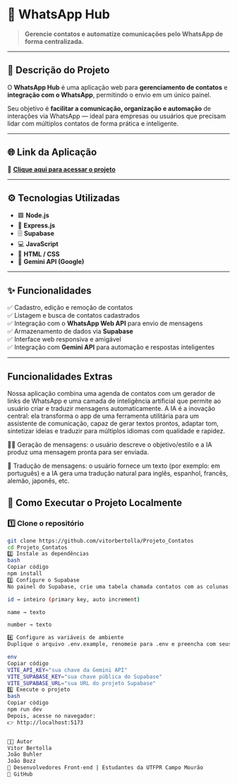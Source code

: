 # 💬 WhatsApp Hub

> **Gerencie contatos e automatize comunicações pelo WhatsApp de forma centralizada.**

---

## 🧠 **Descrição do Projeto**

O **WhatsApp Hub** é uma aplicação web para **gerenciamento de contatos** e **integração com o WhatsApp**, permitindo o envio em um único painel.

Seu objetivo é **facilitar a comunicação, organização e automação** de interações via WhatsApp — ideal para empresas ou usuários que precisam lidar com múltiplos contatos de forma prática e inteligente.

---

## 🌐 **Link da Aplicação**

🔗 [**Clique aqui para acessar o projeto**](https://projeto-contatos-jet.vercel.app)

---

## ⚙️ **Tecnologias Utilizadas**

- 🟩 **Node.js**
- 🚀 **Express.js**
- 🗄️ **Supabase**
- 💻 **JavaScript**
- 🎨 **HTML / CSS**
- 🤖 **Gemini API (Google)**

---

## ✨ **Funcionalidades**

✅ Cadastro, edição e remoção de contatos  
✅ Listagem e busca de contatos cadastrados  
✅ Integração com o **WhatsApp Web API** para envio de mensagens  
✅ Armazenamento de dados via **Supabase**  
✅ Interface web responsiva e amigável  
✅ Integração com **Gemini API** para automação e respostas inteligentes  

---

## **Funcionalidades Extras**

Nossa aplicação combina uma agenda de contatos com um gerador de links de WhatsApp e uma camada de inteligência artificial que permite ao usuário criar e traduzir mensagens automaticamente. A IA é a inovação central: ela transforma o app de uma ferramenta utilitária para um assistente de comunicação, capaz de gerar textos prontos, adaptar tom, sintetizar ideias e traduzir para múltiplos idiomas com qualidade e rapidez.

🧑‍💻 Geração de mensagens: o usuário descreve o objetivo/estilo e a IA produz uma mensagem pronta para ser enviada.

👅 Tradução de mensagens: o usuário fornece um texto (por exemplo: em português) e a IA gera uma tradução natural para inglês, espanhol, francês, alemão, japonês, etc.

## 🧩 **Como Executar o Projeto Localmente**

### 1️⃣ Clone o repositório

```bash
git clone https://github.com/vitorbertolla/Projeto_Contatos
cd Projeto_Contatos
2️⃣ Instale as dependências
bash
Copiar código
npm install
3️⃣ Configure o Supabase
No painel do Supabase, crie uma tabela chamada contatos com as colunas:

id → inteiro (primary key, auto increment)

name → texto

number → texto

4️⃣ Configure as variáveis de ambiente
Duplique o arquivo .env.example, renomeie para .env e preencha com seus dados:

env
Copiar código
VITE_API_KEY="sua chave da Gemini API"
VITE_SUPABASE_KEY="sua chave pública do Supabase"
VITE_SUPABASE_URL="sua URL do projeto Supabase"
5️⃣ Execute o projeto
bash
Copiar código
npm run dev
Depois, acesse no navegador:
👉 http://localhost:5173


👨‍💻 Autor
Vitor Bertolla
João Buhler
João Bozz
📍 Desenvolvedores Front-end | Estudantes da UTFPR Campo Mourão
🔗 GitHub